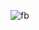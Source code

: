 ![fb](https://s3.amazonaws.com/cbi-research-portal-uploads/2017/10/25151418/FacebookJobs_10.1.172.png)
